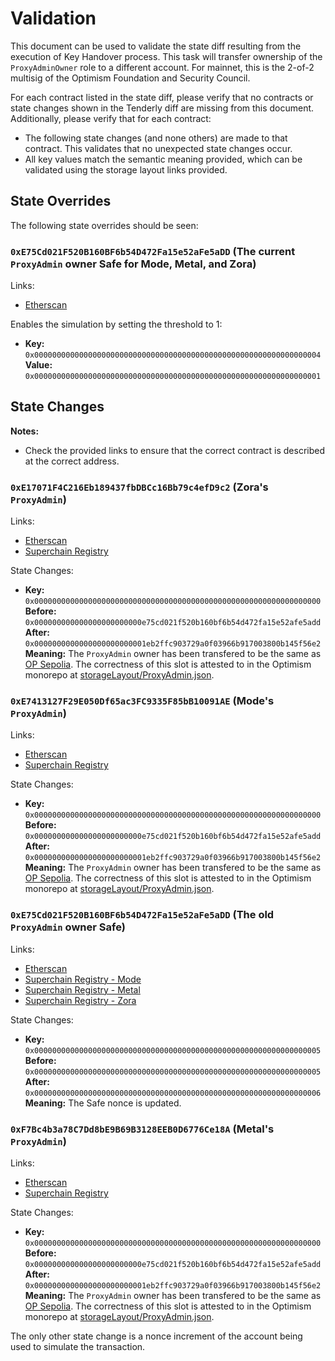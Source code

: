 # Validation

This document can be used to validate the state diff resulting from the execution of Key Handover process. This task will transfer ownership of the `ProxyAdminOwner` role to a different account. For mainnet, this is the 2-of-2 multisig of the Optimism Foundation and Security Council.

For each contract listed in the state diff, please verify that no contracts or state changes shown in the Tenderly diff are missing from this document. Additionally, please verify that for each contract:

- The following state changes (and none others) are made to that contract. This validates that no unexpected state changes occur.
- All key values match the semantic meaning provided, which can be validated using the storage layout links provided.

## State Overrides

The following state overrides should be seen:

### `0xE75Cd021F520B160BF6b54D472Fa15e52aFe5aDD` (The current `ProxyAdmin` owner Safe for Mode, Metal, and Zora)

Links:
- [Etherscan](https://sepolia.etherscan.io/address/0xE75Cd021F520B160BF6b54D472Fa15e52aFe5aDD)

Enables the simulation by setting the threshold to 1:

- **Key:** `0x0000000000000000000000000000000000000000000000000000000000000004` <br/>
  **Value:** `0x0000000000000000000000000000000000000000000000000000000000000001`


## State Changes

**Notes:**
- Check the provided links to ensure that the correct contract is described at the correct address.

### `0xE17071F4C216Eb189437fbDBCc16Bb79c4efD9c2` (Zora's `ProxyAdmin`)

Links:
- [Etherscan](https://sepolia.etherscan.io/address/0xE17071F4C216Eb189437fbDBCc16Bb79c4efD9c2)
- [Superchain Registry](https://github.com/ethereum-optimism/superchain-registry/blob/0fb0dcbefc50882f1bb02fafcb27f47b463875c9/superchain/configs/sepolia/zora.toml#L43)

State Changes:
- **Key:** `0x0000000000000000000000000000000000000000000000000000000000000000` <br/>
  **Before:** `0x000000000000000000000000e75cd021f520b160bf6b54d472fa15e52afe5add` <br/>
  **After:** `0x0000000000000000000000001eb2ffc903729a0f03966b917003800b145f56e2` <br/>
  **Meaning:** The `ProxyAdmin` owner has been transfered to be the same as [OP Sepolia](https://github.com/ethereum-optimism/superchain-registry/blob/0fb0dcbefc50882f1bb02fafcb27f47b463875c9/superchain/configs/sepolia/op.toml#L50). The correctness of this slot is attested to in the Optimism monorepo at [storageLayout/ProxyAdmin.json](https://github.com/ethereum-optimism/optimism/blob/a12a09f7000ff785a4058998e09b366cbe5a3ed2/packages/contracts-bedrock/.storage-layout#L213).

### `0xE7413127F29E050Df65ac3FC9335F85bB10091AE` (Mode's `ProxyAdmin`)

Links:
- [Etherscan](https://sepolia.etherscan.io/address/0xE7413127F29E050Df65ac3FC9335F85bB10091AE)
- [Superchain Registry](https://github.com/ethereum-optimism/superchain-registry/blob/0fb0dcbefc50882f1bb02fafcb27f47b463875c9/superchain/configs/sepolia/mode.toml#L43)

State Changes:
- **Key:** `0x0000000000000000000000000000000000000000000000000000000000000000` <br/>
  **Before:** `0x000000000000000000000000e75cd021f520b160bf6b54d472fa15e52afe5add` <br/>
  **After:** `0x0000000000000000000000001eb2ffc903729a0f03966b917003800b145f56e2` <br/>
  **Meaning:** The `ProxyAdmin` owner has been transfered to be the same as [OP Sepolia](https://github.com/ethereum-optimism/superchain-registry/blob/0fb0dcbefc50882f1bb02fafcb27f47b463875c9/superchain/configs/sepolia/op.toml#L50). The correctness of this slot is attested to in the Optimism monorepo at [storageLayout/ProxyAdmin.json](https://github.com/ethereum-optimism/optimism/blob/a12a09f7000ff785a4058998e09b366cbe5a3ed2/packages/contracts-bedrock/.storage-layout#L213).

### `0xE75Cd021F520B160BF6b54D472Fa15e52aFe5aDD` (The old `ProxyAdmin` owner Safe)

Links:
- [Etherscan](https://sepolia.etherscan.io/address/0xE75Cd021F520B160BF6b54D472Fa15e52aFe5aDD)
- [Superchain Registry - Mode](https://github.com/ethereum-optimism/superchain-registry/blob/0fb0dcbefc50882f1bb02fafcb27f47b463875c9/superchain/configs/sepolia/mode.toml#L44)
- [Superchain Registry - Metal](https://github.com/ethereum-optimism/superchain-registry/blob/0fb0dcbefc50882f1bb02fafcb27f47b463875c9/superchain/configs/sepolia/metal.toml#L39)
- [Superchain Registry - Zora](https://github.com/ethereum-optimism/superchain-registry/blob/0fb0dcbefc50882f1bb02fafcb27f47b463875c9/superchain/configs/sepolia/zora.toml#L44)

State Changes:
- **Key:** `0x0000000000000000000000000000000000000000000000000000000000000005` <br/>
  **Before:** `0x0000000000000000000000000000000000000000000000000000000000000005`<br/>
  **After:** `0x0000000000000000000000000000000000000000000000000000000000000006` <br/>
  **Meaning:** The Safe nonce is updated.

### `0xF7Bc4b3a78C7Dd8bE9B69B3128EEB0D6776Ce18A` (Metal's `ProxyAdmin`)

Links:
- [Etherscan](https://sepolia.etherscan.io/address/0xF7Bc4b3a78C7Dd8bE9B69B3128EEB0D6776Ce18A)
- [Superchain Registry](https://github.com/ethereum-optimism/superchain-registry/blob/0fb0dcbefc50882f1bb02fafcb27f47b463875c9/superchain/configs/sepolia/metal.toml#L38)

State Changes:
- **Key:** `0x0000000000000000000000000000000000000000000000000000000000000000` <br/>
  **Before:** `0x000000000000000000000000e75cd021f520b160bf6b54d472fa15e52afe5add` <br/>
  **After:** `0x0000000000000000000000001eb2ffc903729a0f03966b917003800b145f56e2` <br/>
  **Meaning:** The `ProxyAdmin` owner has been transfered to be the same as [OP Sepolia](https://github.com/ethereum-optimism/superchain-registry/blob/0fb0dcbefc50882f1bb02fafcb27f47b463875c9/superchain/configs/sepolia/op.toml#L50). The correctness of this slot is attested to in the Optimism monorepo at [storageLayout/ProxyAdmin.json](https://github.com/ethereum-optimism/optimism/blob/a12a09f7000ff785a4058998e09b366cbe5a3ed2/packages/contracts-bedrock/.storage-layout#L213).

The only other state change is a nonce increment of the account being used to simulate the transaction.